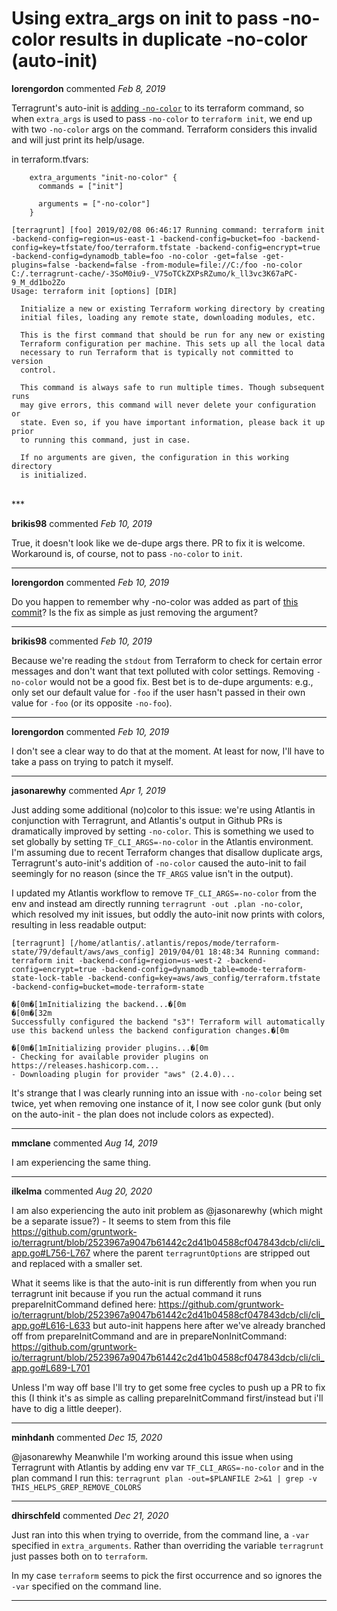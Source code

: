 # Using extra_args on init to pass -no-color results in duplicate -no-color (auto-init)

**lorengordon** commented *Feb 8, 2019*

Terragrunt's auto-init is [adding `-no-color`](https://github.com/gruntwork-io/terragrunt/blob/693b4a5f0a92f03bca6282f04649626d8ab63bd3/cli/cli_app.go#L585-L591) to its terraform command, so when `extra_args` is used to pass `-no-color` to `terraform init`, we end up with two `-no-color` args on the command. Terraform considers this invalid and will just print its help/usage.

in terraform.tfvars:
```
    extra_arguments "init-no-color" {
      commands = ["init"]

      arguments = ["-no-color"]
    }
```

```
[terragrunt] [foo] 2019/02/08 06:46:17 Running command: terraform init -backend-config=region=us-east-1 -backend-config=bucket=foo -backend-config=key=tfstate/foo/terraform.tfstate -backend-config=encrypt=true -backend-config=dynamodb_table=foo -no-color -get=false -get-plugins=false -backend=false -from-module=file://C:/foo -no-color C:/.terragrunt-cache/-3SoM0iu9-_V75oTCkZXPsRZumo/k_ll3vc3K67aPC-9_M_dd1bo2Zo
Usage: terraform init [options] [DIR]

  Initialize a new or existing Terraform working directory by creating
  initial files, loading any remote state, downloading modules, etc.

  This is the first command that should be run for any new or existing
  Terraform configuration per machine. This sets up all the local data
  necessary to run Terraform that is typically not committed to version
  control.

  This command is always safe to run multiple times. Though subsequent runs
  may give errors, this command will never delete your configuration or
  state. Even so, if you have important information, please back it up prior
  to running this command, just in case.

  If no arguments are given, the configuration in this working directory
  is initialized.
```
<br />
***


**brikis98** commented *Feb 10, 2019*

True, it doesn't look like we de-dupe args there. PR to fix it is welcome. Workaround is, of course, not to pass `-no-color` to `init`.
***

**lorengordon** commented *Feb 10, 2019*

Do you happen to remember why -no-color was added as part of [this commit](https://github.com/gruntwork-io/terragrunt/commit/25c3b8db3b8a634a4de8393f62779f63a3f19bd1)? Is the fix as simple as just removing the argument?
***

**brikis98** commented *Feb 10, 2019*

Because we're reading the `stdout` from Terraform to check for certain error messages and don't want that text polluted with color settings. Removing `-no-color` would not be a good fix. Best bet is to de-dupe arguments: e.g., only set our default value for `-foo` if the user hasn't passed in their own value for `-foo` (or its opposite `-no-foo`).
***

**lorengordon** commented *Feb 10, 2019*

I don't see a clear way to do that at the moment. At least for now, I'll have to take a pass on trying to patch it myself.

***

**jasonarewhy** commented *Apr 1, 2019*

Just adding some additional (no)color to this issue: we're using Atlantis in conjunction with Terragrunt, and Atlantis's output in Github PRs is dramatically improved by setting `-no-color`. This is something we used to set globally by setting `TF_CLI_ARGS=-no-color` in the Atlantis environment. I'm assuming due to recent Terraform changes that disallow duplicate args, Terragrunt's auto-init's addition of `-no-color` caused the auto-init to fail seemingly for no reason (since the `TF_ARGS` value isn't in the output). 

I updated my Atlantis workflow to remove `TF_CLI_ARGS=-no-color` from the env and instead am directly running `terragrunt -out .plan -no-color`, which resolved my init issues, but oddly the auto-init now prints with colors, resulting in less readable output:

```
[terragrunt] [/home/atlantis/.atlantis/repos/mode/terraform-state/79/default/aws/aws_config] 2019/04/01 18:48:34 Running command: terraform init -backend-config=region=us-west-2 -backend-config=encrypt=true -backend-config=dynamodb_table=mode-terraform-state-lock-table -backend-config=key=aws/aws_config/terraform.tfstate -backend-config=bucket=mode-terraform-state

�[0m�[1mInitializing the backend...�[0m
�[0m�[32m
Successfully configured the backend "s3"! Terraform will automatically
use this backend unless the backend configuration changes.�[0m

�[0m�[1mInitializing provider plugins...�[0m
- Checking for available provider plugins on https://releases.hashicorp.com...
- Downloading plugin for provider "aws" (2.4.0)...
```

It's strange that I was clearly running into an issue with `-no-color` being set twice, yet when removing one instance of it, I now see color gunk (but only on the auto-init - the plan does not include colors as expected).
***

**mmclane** commented *Aug 14, 2019*

I am experiencing the same thing.
***

**ilkelma** commented *Aug 20, 2020*

I am also experiencing the auto init problem as @jasonarewhy (which might be a separate issue?) - It seems to stem from this file https://github.com/gruntwork-io/terragrunt/blob/2523967a9047b61442c2d41b04588cf047843dcb/cli/cli_app.go#L756-L767 where the parent `terragruntOptions` are stripped out and replaced with a smaller set.

What it seems like is that the auto-init is run differently from when you run terragrunt init because if you run the actual command it runs prepareInitCommand defined here: https://github.com/gruntwork-io/terragrunt/blob/2523967a9047b61442c2d41b04588cf047843dcb/cli/cli_app.go#L616-L633 but auto-init happens here after we've already branched off from prepareInitCommand and are in prepareNonInitCommand: https://github.com/gruntwork-io/terragrunt/blob/2523967a9047b61442c2d41b04588cf047843dcb/cli/cli_app.go#L689-L701

Unless I'm way off base I'll try to get some free cycles to push up a PR to fix this (I think it's as simple as calling prepareInitCommand first/instead but i'll have to dig a little deeper).
***

**minhdanh** commented *Dec 15, 2020*

@jasonarewhy Meanwhile I'm working around this issue when using Terragrunt with Atlantis by adding env var `TF_CLI_ARGS=-no-color` and in the plan command I run this: `terragrunt plan -out=$PLANFILE 2>&1 | grep -v THIS_HELPS_GREP_REMOVE_COLORS`
***

**dhirschfeld** commented *Dec 21, 2020*

Just ran into this when trying to override, from the command line, a `-var` specified in `extra_arguments`. Rather than overriding the variable `terragrunt` just passes both on to `terraform`.

In my case `terraform` seems to pick the first occurrence and so ignores the `-var` specified on the command line.
***

